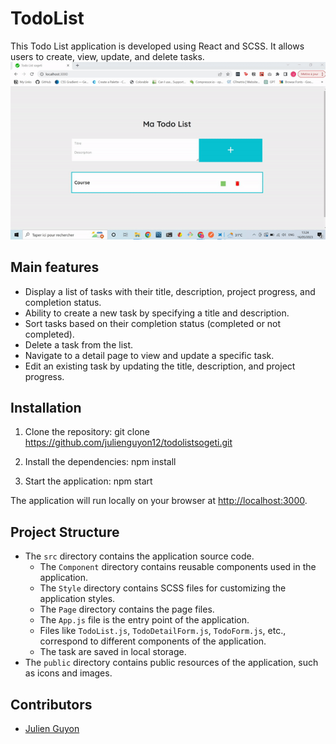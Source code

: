 # TodoList

This Todo List application is developed using React and SCSS. It allows users to create, view, update, and delete tasks.
<br>
![TodoList interface](/public/demo.gif)

## Main features

- Display a list of tasks with their title, description, project progress, and completion status.
- Ability to create a new task by specifying a title and description.
- Sort tasks based on their completion status (completed or not completed).
- Delete a task from the list.
- Navigate to a detail page to view and update a specific task.
- Edit an existing task by updating the title, description, and project progress.

## Installation

1. Clone the repository: git clone <https://github.com/julienguyon12/todolistsogeti.git>

2. Install the dependencies:
   npm install

3. Start the application:
   npm start

The application will run locally on your browser at [http://localhost:3000](http://localhost:3000).

## Project Structure

- The `src` directory contains the application source code.
  - The `Component` directory contains reusable components used in the application.
  - The `Style` directory contains SCSS files for customizing the application styles.
  - The `Page` directory contains the page files.
  - The `App.js` file is the entry point of the application.
  - Files like `TodoList.js`, `TodoDetailForm.js`, `TodoForm.js`, etc., correspond to different components of the application.
  - The task are saved in local storage.
- The `public` directory contains public resources of the application, such as icons and images.

## Contributors

- [Julien Guyon](https://github.com/julienguyon12)
